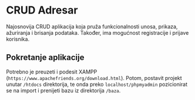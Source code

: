 # CRUD Adresar

Najosnovija CRUD aplikacija koja pruža funkcionalnosti unosa, prikaza, ažuriranja i brisanja podataka. Također, ima mogućnost registracije i prijave korisnika.

## Pokretanje aplikacije

Potrebno je preuzeti i podesit XAMPP (`https://www.apachefriends.org/download.html`). Potom, postavit projekt unutar `/htdocs` direktorija, te onda preko `localhost/phpmyadmin` pozicionirat se na import i prenijeti bazu iz direktorija `/baza`.
